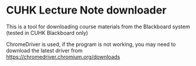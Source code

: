 # CUHK Lecture Note downloader

This is a tool for downloading course materials from the Blackboard system (tested in CUHK Blackboard only)

ChromeDriver is used, if the program is not working, you may need to download the latest driver from https://chromedriver.chromium.org/downloads

